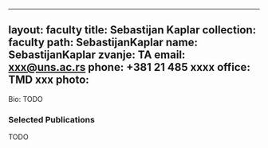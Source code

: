 
---
layout: faculty
title: Sebastijan Kaplar
collection: faculty
path: SebastijanKaplar
name: SebastijanKaplar
zvanje: TA
email: xxx@uns.ac.rs
phone: +381 21 485 xxxx
office: TMD xxx
photo: 
---

Bio: TODO

### Selected Publications

TODO
